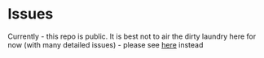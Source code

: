 # Issues

Currently - this repo is public. It is best not to air the dirty laundry here for now (with many detailed issues) - please see [here](https://github.com/marketlayer/edumaps) instead 
